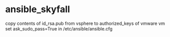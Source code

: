 # ansible_skyfall
copy contents of id_rsa.pub from vsphere to authorized_keys of vmware vm
set ask_sudo_pass=True in /etc/ansible/ansible.cfg
